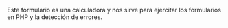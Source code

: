 Este formulario es una calculadora y nos sirve para ejercitar los formularios en PHP y la detección de errores.
